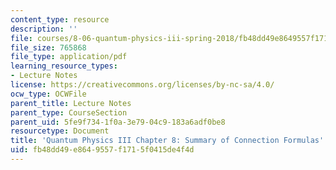 ```yaml
---
content_type: resource
description: ''
file: courses/8-06-quantum-physics-iii-spring-2018/fb48dd49e8649557f1715f0415de4f4d_MIT8_06S18ch8.pdf
file_size: 765868
file_type: application/pdf
learning_resource_types:
- Lecture Notes
license: https://creativecommons.org/licenses/by-nc-sa/4.0/
ocw_type: OCWFile
parent_title: Lecture Notes
parent_type: CourseSection
parent_uid: 5fe9f734-1f0a-3e79-04c9-183a6adf0be8
resourcetype: Document
title: 'Quantum Physics III Chapter 8: Summary of Connection Formulas'
uid: fb48dd49-e864-9557-f171-5f0415de4f4d
---
```

